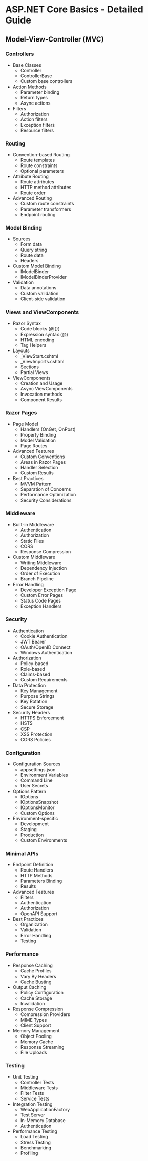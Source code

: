 # ASP.NET Core Basics - Detailed Guide

## Model-View-Controller (MVC)

### Controllers
- Base Classes
  - Controller
  - ControllerBase
  - Custom base controllers
- Action Methods
  - Parameter binding
  - Return types
  - Async actions
- Filters
  - Authorization
  - Action filters
  - Exception filters
  - Resource filters

### Routing
- Convention-based Routing
  - Route templates
  - Route constraints
  - Optional parameters
- Attribute Routing
  - Route attributes
  - HTTP method attributes
  - Route order
- Advanced Routing
  - Custom route constraints
  - Parameter transformers
  - Endpoint routing

### Model Binding
- Sources
  - Form data
  - Query string
  - Route data
  - Headers
- Custom Model Binding
  - IModelBinder
  - IModelBinderProvider
- Validation
  - Data annotations
  - Custom validation
  - Client-side validation

### Views and ViewComponents
- Razor Syntax
  - Code blocks (@{})
  - Expression syntax (@)
  - HTML encoding
  - Tag Helpers
- Layouts
  - _ViewStart.cshtml
  - _ViewImports.cshtml
  - Sections
  - Partial Views
- ViewComponents
  - Creation and Usage
  - Async ViewComponents
  - Invocation methods
  - Component Results

### Razor Pages
- Page Model
  - Handlers (OnGet, OnPost)
  - Property Binding
  - Model Validation
  - Page Routes
- Advanced Features
  - Custom Conventions
  - Areas in Razor Pages
  - Handler Selection
  - Custom Results
- Best Practices
  - MVVM Pattern
  - Separation of Concerns
  - Performance Optimization
  - Security Considerations

### Middleware
- Built-in Middleware
  - Authentication
  - Authorization
  - Static Files
  - CORS
  - Response Compression
- Custom Middleware
  - Writing Middleware
  - Dependency Injection
  - Order of Execution
  - Branch Pipeline
- Error Handling
  - Developer Exception Page
  - Custom Error Pages
  - Status Code Pages
  - Exception Handlers

### Security
- Authentication
  - Cookie Authentication
  - JWT Bearer
  - OAuth/OpenID Connect
  - Windows Authentication
- Authorization
  - Policy-based
  - Role-based
  - Claims-based
  - Custom Requirements
- Data Protection
  - Key Management
  - Purpose Strings
  - Key Rotation
  - Secure Storage
- Security Headers
  - HTTPS Enforcement
  - HSTS
  - CSP
  - XSS Protection
  - CORS Policies

### Configuration
- Configuration Sources
  - appsettings.json
  - Environment Variables
  - Command Line
  - User Secrets
- Options Pattern
  - IOptions<T>
  - IOptionsSnapshot<T>
  - IOptionsMonitor<T>
  - Custom Options
- Environment-specific
  - Development
  - Staging
  - Production
  - Custom Environments

### Minimal APIs
- Endpoint Definition
  - Route Handlers
  - HTTP Methods
  - Parameters Binding
  - Results
- Advanced Features
  - Filters
  - Authentication
  - Authorization
  - OpenAPI Support
- Best Practices
  - Organization
  - Validation
  - Error Handling
  - Testing

### Performance
- Response Caching
  - Cache Profiles
  - Vary By Headers
  - Cache Busting
- Output Caching
  - Policy Configuration
  - Cache Storage
  - Invalidation
- Response Compression
  - Compression Providers
  - MIME Types
  - Client Support
- Memory Management
  - Object Pooling
  - Memory Cache
  - Response Streaming
  - File Uploads

### Testing
- Unit Testing
  - Controller Tests
  - Middleware Tests
  - Filter Tests
  - Service Tests
- Integration Testing
  - WebApplicationFactory
  - Test Server
  - In-Memory Database
  - Authentication
- Performance Testing
  - Load Testing
  - Stress Testing
  - Benchmarking
  - Profiling
